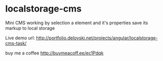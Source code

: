 # localstorage-cms
Mini CMS working by selection a element and it's properties save its markup to local storage

Live demo url: http://portfolio.delovski.net/projects/angular/localstorage-cms-task/

buy me a coffee http://buymeacoff.ee/ec1Pdqk

